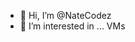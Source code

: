 - 👋 Hi, I’m @NateCodez
- 👀 I’m interested in ... VMs

<!---
NateCodez/NateCodez is a ✨ special ✨ repository because its `README.md` (this file) appears on your GitHub profile.
You can click the Preview link to take a look at your changes.
--->
